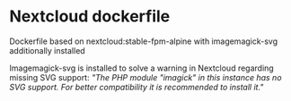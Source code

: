 # Nextcloud dockerfile
Dockerfile based on nextcloud:stable-fpm-alpine with imagemagick-svg additionally installed

Imagemagick-svg is installed to solve a warning in Nextcloud regarding missing SVG support: 
*"The PHP module "imagick" in this instance has no SVG support. For better compatibility it is recommended to install it."*
